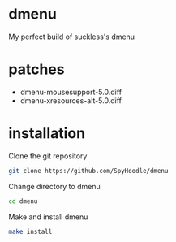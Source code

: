 # dmenu
My perfect build of suckless's dmenu

# patches
- dmenu-mousesupport-5.0.diff
- dmenu-xresources-alt-5.0.diff

# installation
Clone the git repository
```sh
git clone https://github.com/SpyHoodle/dmenu
```
Change directory to dmenu
```sh
cd dmenu
```
Make and install dmenu
```sh
make install
```
